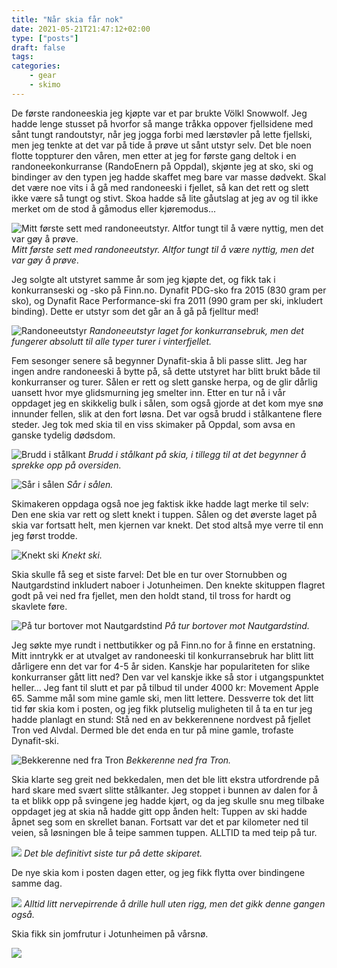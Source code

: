 ```yaml
---
title: "Når skia får nok"
date: 2021-05-21T21:47:12+02:00
type: ["posts"]
draft: false
tags:
categories:
    - gear
    - skimo
---
```



De første randoneeskia jeg kjøpte var et par brukte Völkl Snowwolf. Jeg hadde lenge stusset på hvorfor så mange tråkka oppover fjellsidene med sånt tungt randoutstyr, når jeg jogga forbi med lærstøvler på lette fjellski, men jeg tenkte at det var på tide å prøve ut sånt utstyr selv. Det ble noen flotte toppturer den våren, men etter at jeg for første gang deltok i en randoneekonkurranse (RandoEnern på Oppdal), skjønte jeg at sko, ski og bindinger av den typen jeg hadde skaffet meg bare var masse dødvekt. Skal det være noe vits i å gå med randoneeski i fjellet, så kan det rett og slett ikke være så tungt og stivt. Skoa hadde så lite gåutslag at jeg av og til ikke merket om de stod å gåmodus eller kjøremodus...

![Mitt første sett med randoneeutstyr. Altfor tungt til å være nyttig, men det var gøy å prøve.](posts/20210521-nar-skia-far-nok/1.jpg)
*Mitt første sett med randoneeutstyr. Altfor tungt til å være nyttig, men det
var gøy å prøve*.

Jeg solgte alt utstyret samme år som jeg kjøpte det, og fikk tak i konkurranseski og -sko på Finn.no. Dynafit PDG-sko fra 2015 (830 gram per sko), og Dynafit Race Performance-ski fra 2011 (990 gram per ski, inkludert binding). Dette er utstyr som det går an å gå på fjelltur med!  

![Randoneeutstyr](posts/20210521-nar-skia-far-nok/2.jpg)
*Randoneeutstyr laget for konkurransebruk, men det fungerer absolutt til alle
typer turer i vinterfjellet.*

Fem sesonger senere så begynner Dynafit-skia å bli passe slitt. Jeg har ingen
andre randoneeski å bytte på, så dette utstyret har blitt brukt både til
konkurranser og turer. Sålen er rett og slett ganske herpa, og de glir dårlig
uansett hvor mye glidsmurning jeg smelter inn. Etter en tur nå i vår oppdaget
jeg en skikkelig bulk i sålen, som også gjorde at det kom mye snø innunder
fellen, slik at den fort løsna. Det var også brudd i stålkantene flere steder.
Jeg tok med skia til en viss skimaker på Oppdal, som avsa en ganske tydelig
dødsdom.

![Brudd i stålkant](posts/20210521-nar-skia-far-nok/3.jpg)
*Brudd i stålkant på skia, i tillegg til at det begynner å sprekke opp på
oversiden.*

![Sår i sålen](posts/20210521-nar-skia-far-nok/4.jpg)
*Sår i sålen.*

Skimakeren oppdaga også noe jeg faktisk ikke hadde lagt merke til selv: Den ene
skia var rett og slett knekt i tuppen. Sålen og det øverste laget på skia var
fortsatt helt, men kjernen var knekt. Det stod altså mye verre til enn jeg
først trodde.

![Knekt ski](posts/20210521-nar-skia-far-nok/5.jpg)
*Knekt ski.*

Skia skulle få seg et siste farvel: Det ble en tur over Stornubben og
Nautgardstind inkludert naboer i Jotunheimen. Den knekte skituppen flagret godt
på vei ned fra fjellet, men den holdt stand, til tross for hardt og skavlete
føre.

![På tur bortover mot Nautgardstind](posts/20210521-nar-skia-far-nok/6.jpg)
*På tur bortover mot Nautgardstind.*

Jeg søkte mye rundt i nettbutikker og på Finn.no for å finne en erstatning.
Mitt inntrykk er at utvalget av randoneeski til konkurransebruk har blitt litt
dårligere enn det var for 4-5 år siden. Kanskje har populariteten for slike
konkurranser gått litt ned? Den var vel kanskje ikke så stor i utgangspunktet
heller... Jeg fant til slutt et par på tilbud til under 4000 kr: Movement Apple 65. 
Samme mål som mine gamle ski, men litt lettere. Dessverre tok det litt tid før
skia kom i posten, og jeg fikk plutselig muligheten til å ta en tur jeg hadde
planlagt en stund: Stå ned en av bekkerennene nordvest på fjellet Tron ved
Alvdal. Dermed ble det enda en tur på mine gamle, trofaste Dynafit-ski.

![Bekkerenne ned fra Tron](posts/20210521-nar-skia-far-nok/7.jpg)
*Bekkerenne ned fra Tron.*

Skia klarte seg greit ned bekkedalen, men det ble litt ekstra utfordrende på
hard skare med svært slitte stålkanter. Jeg stoppet i bunnen av dalen for å ta
et blikk opp på svingene jeg hadde kjørt, og da jeg skulle snu meg tilbake
oppdaget jeg at skia nå hadde gitt opp ånden helt: Tuppen av ski hadde åpnet
seg som en skrellet banan. Fortsatt var det et par kilometer ned til veien, så
løsningen ble å teipe sammen tuppen. ALLTID ta med teip på tur.

![](posts/20210521-nar-skia-far-nok/8.jpg)
*Det ble definitivt siste tur på dette skiparet.*

De nye skia kom i posten dagen etter, og jeg fikk flytta over bindingene samme
dag.


![](posts/20210521-nar-skia-far-nok/9.jpg)
*Alltid litt nervepirrende å drille hull uten rigg, men det gikk denne
gangen også.*

Skia fikk sin jomfrutur i Jotunheimen på vårsnø. 

![](posts/20210521-nar-skia-far-nok/10.jpg)
